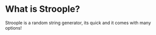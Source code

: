# What is Stroople?
Stroople is a random string generator, its quick and it comes with many options!